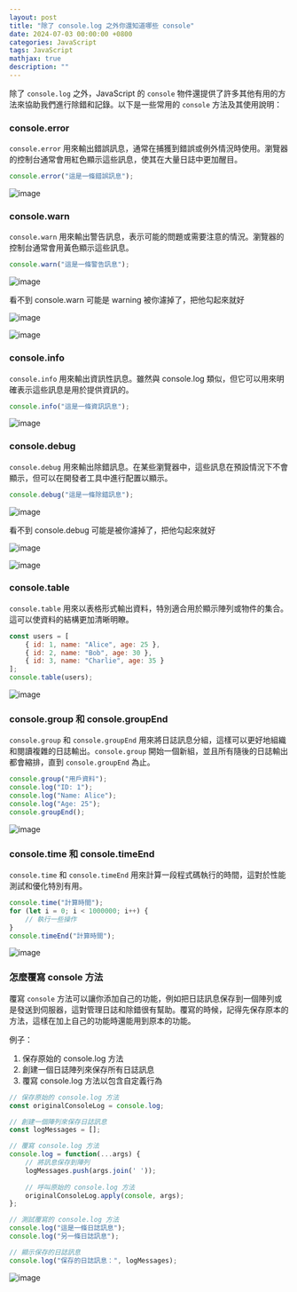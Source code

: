 ```yaml
---
layout: post
title: "除了 console.log 之外你還知道哪些 console"
date: 2024-07-03 00:00:00 +0800
categories: JavaScript
tags: JavaScript
mathjax: true
description: ""
---
```


除了 `console.log` 之外，JavaScript 的 `console` 物件還提供了許多其他有用的方法來協助我們進行除錯和記錄。以下是一些常用的 `console` 方法及其使用說明：

### console.error

`console.error` 用來輸出錯誤訊息，通常在捕獲到錯誤或例外情況時使用。瀏覽器的控制台通常會用紅色顯示這些訊息，使其在大量日誌中更加醒目。

```js
console.error("這是一條錯誤訊息");
```

![image](https://hackmd.io/_uploads/ryEtn3ewA.png)

### console.warn

`console.warn` 用來輸出警告訊息，表示可能的問題或需要注意的情況。瀏覽器的控制台通常會用黃色顯示這些訊息。

```js
console.warn("這是一條警告訊息");
```

![image](https://hackmd.io/_uploads/B1Q332evR.png)

看不到 console.warn 可能是 warning 被你濾掉了，把他勾起來就好

![image](https://hackmd.io/_uploads/rJa1T2ePR.png)

![image](https://hackmd.io/_uploads/r14Xp2gvA.png)

### console.info

`console.info` 用來輸出資訊性訊息。雖然與 console.log 類似，但它可以用來明確表示這些訊息是用於提供資訊的。

```js
console.info("這是一條資訊訊息");
```

![image](https://hackmd.io/_uploads/BkQHT2ePR.png)

### console.debug

`console.debug` 用來輸出除錯訊息。在某些瀏覽器中，這些訊息在預設情況下不會顯示，但可以在開發者工具中進行配置以顯示。

```js
console.debug("這是一條除錯訊息");
```

![image](https://hackmd.io/_uploads/HJ3vp2gP0.png)

看不到 console.debug 可能是被你濾掉了，把他勾起來就好

![image](https://hackmd.io/_uploads/Hkrop3gw0.png)

![image](https://hackmd.io/_uploads/Skwp62ew0.png)

### console.table

`console.table` 用來以表格形式輸出資料，特別適合用於顯示陣列或物件的集合。這可以使資料的結構更加清晰明瞭。

```js
const users = [
    { id: 1, name: "Alice", age: 25 },
    { id: 2, name: "Bob", age: 30 },
    { id: 3, name: "Charlie", age: 35 }
];
console.table(users);
```

![image](https://hackmd.io/_uploads/HkdkRhxvA.png)

### console.group 和 console.groupEnd

`console.group` 和 `console.groupEnd` 用來將日誌訊息分組，這樣可以更好地組織和閱讀複雜的日誌輸出。`console.group` 開始一個新組，並且所有隨後的日誌輸出都會縮排，直到 `console.groupEnd` 為止。

```js
console.group("用戶資料");
console.log("ID: 1");
console.log("Name: Alice");
console.log("Age: 25");
console.groupEnd();
```

![image](https://hackmd.io/_uploads/H1GWCnew0.png)

### console.time 和 console.timeEnd

`console.time` 和 `console.timeEnd` 用來計算一段程式碼執行的時間，這對於性能測試和優化特別有用。

```js
console.time("計算時間");
for (let i = 0; i < 1000000; i++) {
    // 執行一些操作
}
console.timeEnd("計算時間");
```

![image](https://hackmd.io/_uploads/SkIfA3evC.png)

### 怎麼覆寫 console 方法

覆寫 `console` 方法可以讓你添加自己的功能，例如把日誌訊息保存到一個陣列或是發送到伺服器，這對管理日誌和除錯很有幫助。覆寫的時候，記得先保存原本的方法，這樣在加上自己的功能時還能用到原本的功能。

例子：
1. 保存原始的 console.log 方法
2. 創建一個日誌陣列來保存所有日誌訊息
3. 覆寫 console.log 方法以包含自定義行為

```js
// 保存原始的 console.log 方法
const originalConsoleLog = console.log;

// 創建一個陣列來保存日誌訊息
const logMessages = [];

// 覆寫 console.log 方法
console.log = function(...args) {
    // 將訊息保存到陣列
    logMessages.push(args.join(' '));
    
    // 呼叫原始的 console.log 方法
    originalConsoleLog.apply(console, args);
};

// 測試覆寫的 console.log 方法
console.log("這是一條日誌訊息");
console.log("另一條日誌訊息");

// 顯示保存的日誌訊息
console.log("保存的日誌訊息：", logMessages);
```

![image](https://hackmd.io/_uploads/HkVSC3ewC.png)
